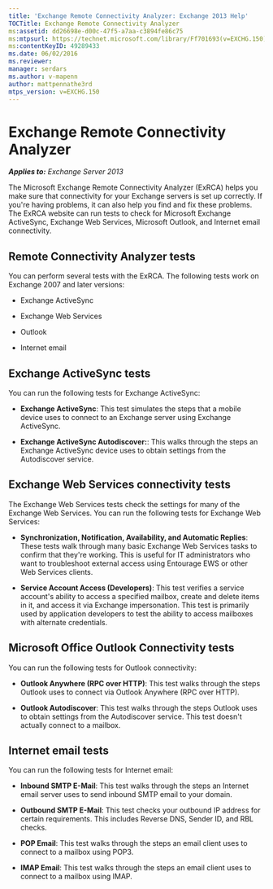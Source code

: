 ```yaml
---
title: 'Exchange Remote Connectivity Analyzer: Exchange 2013 Help'
TOCTitle: Exchange Remote Connectivity Analyzer
ms:assetid: dd26698e-d00c-47f5-a7aa-c3894fe86c75
ms:mtpsurl: https://technet.microsoft.com/library/Ff701693(v=EXCHG.150)
ms:contentKeyID: 49289433
ms.date: 06/02/2016
ms.reviewer: 
manager: serdars
ms.author: v-mapenn
author: mattpennathe3rd
mtps_version: v=EXCHG.150
---
```


# Exchange Remote Connectivity Analyzer

_**Applies to:** Exchange Server 2013_

The Microsoft Exchange Remote Connectivity Analyzer (ExRCA) helps you make sure that connectivity for your Exchange servers is set up correctly. If you're having problems, it can also help you find and fix these problems. The ExRCA website can run tests to check for Microsoft Exchange ActiveSync, Exchange Web Services, Microsoft Outlook, and Internet email connectivity.

## Remote Connectivity Analyzer tests

You can perform several tests with the ExRCA. The following tests work on Exchange 2007 and later versions:

- Exchange ActiveSync

- Exchange Web Services

- Outlook

- Internet email

## Exchange ActiveSync tests

You can run the following tests for Exchange ActiveSync:

- **Exchange ActiveSync**: This test simulates the steps that a mobile device uses to connect to an Exchange server using Exchange ActiveSync.

- **Exchange ActiveSync Autodiscover:**: This walks through the steps an Exchange ActiveSync device uses to obtain settings from the Autodiscover service.

## Exchange Web Services connectivity tests

The Exchange Web Services tests check the settings for many of the Exchange Web Services. You can run the following tests for Exchange Web Services:

- **Synchronization, Notification, Availability, and Automatic Replies**: These tests walk through many basic Exchange Web Services tasks to confirm that they're working. This is useful for IT administrators who want to troubleshoot external access using Entourage EWS or other Web Services clients.

- **Service Account Access (Developers)**: This test verifies a service account's ability to access a specified mailbox, create and delete items in it, and access it via Exchange impersonation. This test is primarily used by application developers to test the ability to access mailboxes with alternate credentials.

## Microsoft Office Outlook Connectivity tests

You can run the following tests for Outlook connectivity:

- **Outlook Anywhere (RPC over HTTP)**: This test walks through the steps Outlook uses to connect via Outlook Anywhere (RPC over HTTP).

- **Outlook Autodiscover**: This test walks through the steps Outlook uses to obtain settings from the Autodiscover service. This test doesn't actually connect to a mailbox.

## Internet email tests

You can run the following tests for Internet email:

- **Inbound SMTP E-Mail**: This test walks through the steps an Internet email server uses to send inbound SMTP email to your domain.

- **Outbound SMTP E-Mail**: This test checks your outbound IP address for certain requirements. This includes Reverse DNS, Sender ID, and RBL checks.

- **POP Email**: This test walks through the steps an email client uses to connect to a mailbox using POP3.

- **IMAP Email**: This test walks through the steps an email client uses to connect to a mailbox using IMAP.
